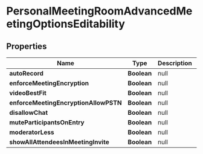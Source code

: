 
# PersonalMeetingRoomAdvancedMeetingOptionsEditability

## Properties
Name | Type | Description | Notes
------------ | ------------- | ------------- | -------------
**autoRecord** | **Boolean** | null |  [optional]
**enforceMeetingEncryption** | **Boolean** | null |  [optional]
**videoBestFit** | **Boolean** | null |  [optional]
**enforceMeetingEncryptionAllowPSTN** | **Boolean** | null |  [optional]
**disallowChat** | **Boolean** | null |  [optional]
**muteParticipantsOnEntry** | **Boolean** | null |  [optional]
**moderatorLess** | **Boolean** | null |  [optional]
**showAllAttendeesInMeetingInvite** | **Boolean** | null |  [optional]



